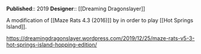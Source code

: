 **Published**:: 2019
**Designer**:: [[Dreaming Dragonslayer]]

A modification of [[Maze Rats 4.3 (2016)]] by in order to play [[Hot Springs Island]].

https://dreamingdragonslayer.wordpress.com/2019/12/25/maze-rats-v5-3-hot-springs-island-hopping-edition/
